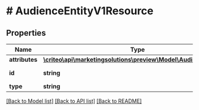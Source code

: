 # # AudienceEntityV1Resource

## Properties

Name | Type | Description | Notes
------------ | ------------- | ------------- | -------------
**attributes** | [**\criteo\api\marketingsolutions\preview\Model\AudienceEntityV1**](AudienceEntityV1.md) |  | [optional]
**id** | **string** | Id of the entity | [optional]
**type** | **string** |  | [optional]

[[Back to Model list]](../../README.md#models) [[Back to API list]](../../README.md#endpoints) [[Back to README]](../../README.md)

